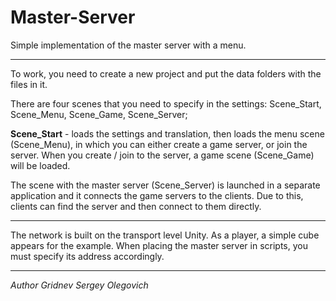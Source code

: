# Master-Server
Simple implementation of the master server with a menu.
***
To work, you need to create a new project and put the data folders with the files in it.

There are four scenes that you need to specify in the settings: Scene_Start, Scene_Menu, Scene_Game, Scene_Server;

**Scene_Start** - loads the settings and translation, then loads the menu scene (Scene_Menu), in which you can either create a game server, or join the server. When you create / join to the server, a game scene (Scene_Game) will be loaded.

The scene with the master server (Scene_Server) is launched in a separate application and it connects the game servers to the clients. Due to this, clients can find the server and then connect to them directly.
***
The network is built on the transport level Unity. As a player, a simple cube appears for the example. When placing the master server in scripts, you must specify its address accordingly.
***
*Author Gridnev Sergey Olegovich*
